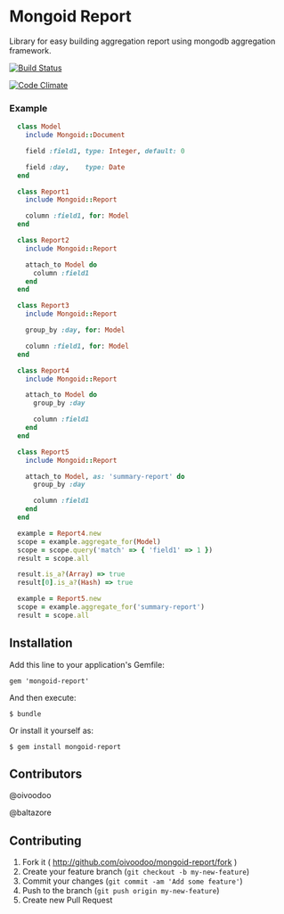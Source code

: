 # Mongoid Report

Library for easy building aggregation report using mongodb aggregation
framework.

[![Build Status](https://secure.travis-ci.org/oivoodoo/mongoid-report.png?branch=master)](https://travis-ci.org/oivoodoo/mongoid-report)

[![Code Climate](https://codeclimate.com/badge.png)](https://codeclimate.com/github/oivoodoo/mongoid-report)

### Example

```ruby
  class Model
    include Mongoid::Document

    field :field1, type: Integer, default: 0

    field :day,    type: Date
  end

  class Report1
    include Mongoid::Report

    column :field1, for: Model
  end

  class Report2
    include Mongoid::Report

    attach_to Model do
      column :field1
    end
  end

  class Report3
    include Mongoid::Report

    group_by :day, for: Model

    column :field1, for: Model
  end

  class Report4
    include Mongoid::Report

    attach_to Model do
      group_by :day

      column :field1
    end
  end

  class Report5
    include Mongoid::Report

    attach_to Model, as: 'summary-report' do
      group_by :day

      column :field1
    end
  end
```

```ruby
  example = Report4.new
  scope = example.aggregate_for(Model)
  scope = scope.query('match' => { 'field1' => 1 })
  result = scope.all

  result.is_a?(Array) => true
  result[0].is_a?(Hash) => true

  example = Report5.new
  scope = example.aggregate_for('summary-report')
  result = scope.all
```

## Installation

Add this line to your application's Gemfile:

    gem 'mongoid-report'

And then execute:

    $ bundle

Or install it yourself as:

    $ gem install mongoid-report

## Contributors

  @oivoodoo

  @baltazore

## Contributing

1. Fork it ( http://github.com/oivoodoo/mongoid-report/fork )
2. Create your feature branch (`git checkout -b my-new-feature`)
3. Commit your changes (`git commit -am 'Add some feature'`)
4. Push to the branch (`git push origin my-new-feature`)
5. Create new Pull Request
